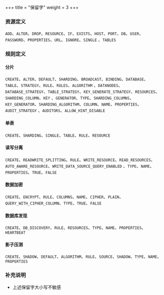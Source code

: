 +++
title = "保留字"
weight = 3
+++

### 资源定义

`ADD`、`ALTER`、`DROP`、`RESOURCE`、`IF`、`EXISTS`、`HOST`、`PORT`、`DB`、`USER`、`PASSWORD`、`PROPERTIES`、`URL`、`IGNORE`、`SINGLE`
、`TABLES`

### 规则定义

#### 分片

`CREATE`、`ALTER`、`DEFAULT`、`SHARDING`、`BROADCAST`、`BINDING`、`DATABASE`、`TABLE`、`STRATEGY`、`RULE`、`RULES`、`ALGORITHM`
、`DATANODES`、`DATABASE_STRATEGY`、`TABLE_STRATEGY`、`KEY_GENERATE_STRATEGY`、`RESOURCES`、`SHARDING_COLUMN`、`KEY`
、`GENERATOR`、`TYPE`、`SHARDING_COLUMNS`、`KEY_GENERATOR`、`SHARDING_ALGORITHM`、`COLUMN`、`NAME`、`PROPERTIES`、`AUDIT_STRATEGY`
、`AUDITORS`、`ALLOW_HINT_DISABLE`

#### 单表

`CREATE`、`SHARDING`、`SINGLE`、`TABLE`、`RULE`、`RESOURCE`

#### 读写分离

`CREATE`、`READWRITE_SPLITTING`、`RULE`、`WRITE_RESOURCE`、`READ_RESOURCES`、`AUTO_AWARE_RESOURCE`、`WRITE_DATA_SOURCE_QUERY_ENABLED`
、`TYPE`、`NAME`、`PROPERTIES`、`TRUE`、`FALSE`

#### 数据加密

`CREATE`、`ENCRYPT`、`RULE`、`COLUMNS`、`NAME`、`CIPHER`、`PLAIN`、`QUERY_WITH_CIPHER_COLUMN`、`TYPE`、`TRUE`、`FALSE`

#### 数据库发现

`CREATE`、`DB_DISCOVERY`、`RULE`、`RESOURCES`、`TYPE`、`NAME`、`PROPERTIES`、`HEARTBEAT`

#### 影子压测

`CREATE`、`SHADOW`、`DEFAULT`、`ALGORITHM`、`RULE`、`SOURCE`、`SHADOW`、`TYPE`、`NAME`、`PROPERTIES`

### 补充说明

- 上述保留字大小写不敏感